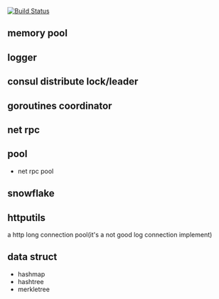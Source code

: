 [![Build Status](https://travis-ci.org/laohanlinux/utils.svg?branch=master)](https://travis-ci.org/laohanlinux/utils)

## memory pool 

## logger 

## consul distribute lock/leader 

## goroutines coordinator 

## net rpc 

## pool

- net rpc pool 

## snowflake 

## httputils 

a http long connection pool(it's a not good log connection implement)

## data struct 

- hashmap 
- hashtree
- merkletree
